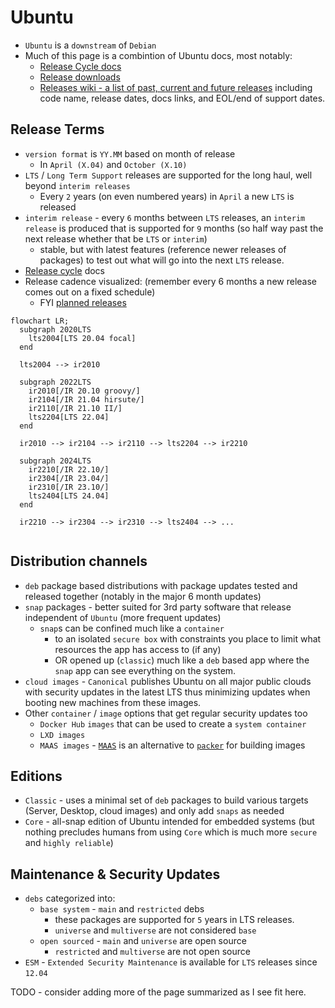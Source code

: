 # Ubuntu 

- `Ubuntu` is a `downstream` of `Debian`
- Much of this page is a combintion of Ubuntu docs, most notably:
  - [Release Cycle docs](https://ubuntu.com/about/release-cycle)
  - [Release downloads](http://releases.ubuntu.com/)
  - [Releases wiki - a list of past, current and future releases](https://wiki.ubuntu.com/Releases) including code name, release dates, docs links, and EOL/end of support dates.

## Release Terms

- `version format` is `YY.MM` based on month of release
  - In `April (X.04)` and `October (X.10)`
- `LTS` / `Long Term Support` releases are supported for the long haul, well beyond `interim releases`
  - Every `2` years (on even numbered years) in `April` a new `LTS` is released
- `interim release` - every `6` months between `LTS` releases, an `interim release` is produced that is supported for `9` months (so half way past the next release whether that be `LTS` or `interim`)
  - stable, but with latest features (reference newer releases of packages) to test out what will go into the next `LTS` release.
- [Release cycle](https://ubuntu.com/about/release-cycle) docs
- Release cadence visualized: (remember every 6 months a new release comes out on a fixed schedule)
  - FYI [planned releases](https://wiki.ubuntu.com/ReleaseSchedule)
```mermaid
flowchart LR;
  subgraph 2020LTS
    lts2004[LTS 20.04 focal]
  end

  lts2004 --> ir2010

  subgraph 2022LTS
    ir2010[/IR 20.10 groovy/]
    ir2104[/IR 21.04 hirsute/] 
    ir2110[/IR 21.10 II/]
    lts2204[LTS 22.04]
  end

  ir2010 --> ir2104 --> ir2110 --> lts2204 --> ir2210

  subgraph 2024LTS
    ir2210[/IR 22.10/]
    ir2304[/IR 23.04/] 
    ir2310[/IR 23.10/]
    lts2404[LTS 24.04]
  end

  ir2210 --> ir2304 --> ir2310 --> lts2404 --> ...
  

``` 

## Distribution channels

- `deb` package based distributions with package updates tested and released together (notably in the major 6 month updates)
- `snap` packages - better suited for 3rd party software that release independent of `Ubuntu` (more frequent updates)
  - `snap`s can be confined much like a `container` 
    - to an isolated `secure box` with constraints you place to limit what resources the app has access to (if any) 
    - OR opened up (`classic`) much like a `deb` based app where the `snap` app can see everything on the system.
- `cloud images` - `Canonical` publishes Ubuntu on all major public clouds with security updates in the latest LTS thus minimizing updates when booting new machines from these images. 
- Other `container` / `image` options that get regular security updates too
  - `Docker Hub` `images` that can be used to create a `system container`
  - `LXD images`
  - `MAAS images` - [`MAAS`](https://maas.io/docs/image-builder) is an alternative to [`packer`](https://www.packer.io/) for building images

## Editions

- `Classic` - uses a minimal set of `deb` packages to build various targets (Server, Desktop, cloud images) and only add `snaps` as needed
- `Core` - all-snap edition of Ubuntu intended for embedded systems (but nothing precludes humans from using `Core` which is much more `secure` and `highly reliable`)

## Maintenance & Security Updates

- `debs` categorized into:
  - `base system` - `main` and `restricted` debs
    - these packages are supported for `5` years in LTS releases. 
    - `universe` and `multiverse` are not considered `base`
  - `open sourced` - `main` and `universe` are open source
    - `restricted` and `multiverse` are not open source
- `ESM` - `Extended Security Maintenance` is available for `LTS` releases since `12.04`   

TODO - consider adding more of the page summarized as I see fit here.